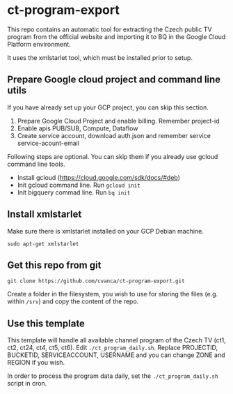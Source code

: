 # ct-program-export

This repo contains an automatic tool for extracting the Czech public TV program from the official website and importing it to BQ in the Google Cloud Platform environment.

It uses the xmlstarlet tool, which must be installed prior to setup.


## Prepare Google cloud project and command line utils

If you have already set up your GCP project, you can skip this section.

1. Prepare Google Cloud Project and enable billing. Remember project-id
2. Enable apis PUB/SUB, Compute, Dataflow
3. Create service account, download auth.json and remember service service-acount-email

Following steps are optional. You can skip them if you already use gcloud command line tools.

* Install gcloud (https://cloud.google.com/sdk/docs/#deb)
* Init gcloud command line. Run `gcloud init`
* Init bigquery commad line. Run `bq init`


## Install xmlstarlet

Make sure there is xmlstarlet installed on your GCP Debian machine.

`sudo apt-get xmlstarlet`


## Get this repo from git

`git clone https://github.com/cvanca/ct-program-export.git`

Create a folder in the filesystem, you wish to use for storing the files (e.g. within `/srv`) and copy the content of the repo.


## Use this template

This template will handle all available channel program of the Czech TV (ct1, ct2, ct24, ct4, ct5, ct6).
Edit `./ct_program_daily.sh`. Replace PROJECTID, BUCKETID, SERVICEACCOUNT, USERNAME and you can change ZONE and REGION if you wish.

In order to process the program data daily, set the `./ct_program_daily.sh` script in cron.
